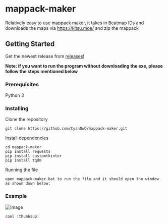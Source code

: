 # mappack-maker
Relatively easy to use mappack maker, it takes in Beatmap IDs and downloads the maps via https://kitsu.moe/ and zip the mappack

## Getting Started

Get the newest release from [releases!](https://github.com/CyanOwO/mappack-maker/releases)

**Note: if you want to run the program without downloading the exe, please follow the steps mentioned below**

### Prerequisites
Python 3
### Installing
Clone the repository
```
git clone https://github.com/CyanOwO/mappack-maker.git
```
Install dependencies

```
cd mappack-maker
pip install requests
pip install customtkinter
pip install tqdm
```
Running the file
```
open mappack-maker.bat to run the file and it should open the window as shown down below:
```
### Example
![image](https://user-images.githubusercontent.com/66593133/224320929-7355ac80-ed49-46b7-bfb1-2d139651bb92.png)
```
cool :thumbsup:
```
